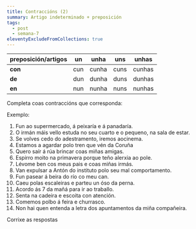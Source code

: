 ```yaml
---
title: Contraccións (2)
summary: Artigo indeterminado + preposición
tags:
  - post
  - semana-7
eleventyExcludeFromCollections: true
---
```

| preposición/artigos | un   | unha  | uns   | unhas  |
| ------------------- | ---- | ----- | ----- | ------ |
| **con**             | cun  | cunha | cuns  | cunhas |
| **de**              | dun  | dunha | duns  | dunhas |
| **en**              | nun  | nunha | nuns  | nunhas |


Completa coas contraccións que corresponda:

Exemplo:

1. Fun <e-answer>ao</e-answer> supermercado, <e-answer>á</e-answer> peixaría e <e-answer>á</e-answer> panadaría.
2. O irmán máis vello estuda <e-answer>no</e-answer> seu cuarto e o pequeno, <e-answer>na</e-answer> sala de estar.
3. Se volves cedo <e-answer>do</e-answer> adestramento, iremos <e-answer>ao</e-answer>cinema.
4. Estamos a agardar <e-answer>polo</e-answer> tren que vén <e-answer>da</e-answer> Coruña
5. Quero saír <e-answer>á</e-answer> rúa brincar <e-answer>coas</e-answer> miñas amigas.
6. Espirro moito <e-answer>na</e-answer> primavera porque teño alerxia <e-answer>ao</e-answer> pole.
7. Lévome ben <e-answer>cos</e-answer> meus pais e <e-answer>coas</e-answer> miñas irmás.
8. Van expulsar a Antón <e-answer>do</e-answer> instituto <e-answer>polo</e-answer> seu mal comportamento.
9. Fun pasear <e-answer>á</e-answer> beira do río <e-answer>co</e-answer> meu can.
10. Caeu <e-answer>polas</e-answer> escaleiras e parteu un óso <e-answer>da</e-answer> perna.
11. Acordo <e-answer>ás</e-answer> 7 da mañá para ir <e-answer>ao</e-answer> traballo.
12. Senta <e-answer>na</e-answer> cadeira e escoita con atención.
13. Comemos polbo <e-answer>á</e-answer> feira e churrasco.
14. Non hai quen entenda a letra <e-answer>dos</e-answer> apuntamentos <e-answer>da</e-answer> miña compañeira.

<e-validate>Corrixe as respostas</e-validate>

